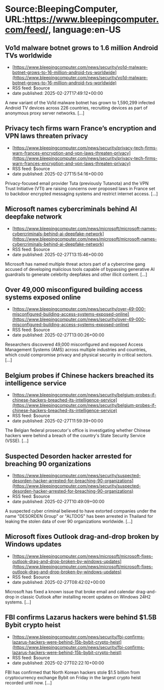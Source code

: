 # Source:BleepingComputer, URL:https://www.bleepingcomputer.com/feed/, language:en-US

## Vo1d malware botnet grows to 1.6 million Android TVs worldwide
 - [https://www.bleepingcomputer.com/news/security/vo1d-malware-botnet-grows-to-16-million-android-tvs-worldwide](https://www.bleepingcomputer.com/news/security/vo1d-malware-botnet-grows-to-16-million-android-tvs-worldwide)
 - RSS feed: $source
 - date published: 2025-02-27T17:49:12+00:00

A new variant of the Vo1d malware botnet has grown to 1,590,299 infected Android TV devices across 226 countries, recruiting devices as part of anonymous proxy server networks. [...]

## Privacy tech firms warn France’s encryption and VPN laws threaten privacy
 - [https://www.bleepingcomputer.com/news/security/privacy-tech-firms-warn-frances-encryption-and-vpn-laws-threaten-privacy](https://www.bleepingcomputer.com/news/security/privacy-tech-firms-warn-frances-encryption-and-vpn-laws-threaten-privacy)
 - RSS feed: $source
 - date published: 2025-02-27T15:54:16+00:00

Privacy-focused email provider Tuta (previously Tutanota) and the VPN Trust Initiative (VTI) are raising concerns over proposed laws in France set to backdoor encrypted messaging systems and restrict internet access. [...]

## Microsoft names cybercriminals behind AI deepfake network
 - [https://www.bleepingcomputer.com/news/microsoft/microsoft-names-cybercriminals-behind-ai-deepfake-network](https://www.bleepingcomputer.com/news/microsoft/microsoft-names-cybercriminals-behind-ai-deepfake-network)
 - RSS feed: $source
 - date published: 2025-02-27T13:15:46+00:00

Microsoft has named multiple threat actors part of a cybercrime gang accused of developing malicious tools capable of bypassing generative AI guardrails to generate celebrity deepfakes and other illicit content. [...]

## Over 49,000 misconfigured building access systems exposed online
 - [https://www.bleepingcomputer.com/news/security/over-49-000-misconfigured-building-access-systems-exposed-online](https://www.bleepingcomputer.com/news/security/over-49-000-misconfigured-building-access-systems-exposed-online)
 - RSS feed: $source
 - date published: 2025-02-27T13:00:26+00:00

Researchers discovered 49,000 misconfigured and exposed Access Management Systems (AMS) across multiple industries and countries, which could compromise privacy and physical security in critical sectors. [...]

## Belgium probes if Chinese hackers breached its intelligence service
 - [https://www.bleepingcomputer.com/news/security/belgium-probes-if-chinese-hackers-breached-its-intelligence-service](https://www.bleepingcomputer.com/news/security/belgium-probes-if-chinese-hackers-breached-its-intelligence-service)
 - RSS feed: $source
 - date published: 2025-02-27T11:59:39+00:00

​The Belgian federal prosecutor's office is investigating whether Chinese hackers were behind a breach of the country's State Security Service (VSSE). [...]

## Suspected Desorden hacker arrested for breaching 90 organizations
 - [https://www.bleepingcomputer.com/news/security/suspected-desorden-hacker-arrested-for-breaching-90-organizations](https://www.bleepingcomputer.com/news/security/suspected-desorden-hacker-arrested-for-breaching-90-organizations)
 - RSS feed: $source
 - date published: 2025-02-27T10:49:09+00:00

A suspected cyber criminal believed to have extorted companies under the name "DESORDEN Group" or "ALTDOS" has been arrested in Thailand for leaking the stolen data of over 90 organizations worldwide. [...]

## Microsoft fixes Outlook drag-and-drop broken by Windows updates
 - [https://www.bleepingcomputer.com/news/microsoft/microsoft-fixes-outlook-drag-and-drop-broken-by-windows-updates](https://www.bleepingcomputer.com/news/microsoft/microsoft-fixes-outlook-drag-and-drop-broken-by-windows-updates)
 - RSS feed: $source
 - date published: 2025-02-27T08:42:02+00:00

​Microsoft has fixed a known issue that broke email and calendar drag-and-drop in classic Outlook after installing recent updates on Windows 24H2 systems. [...]

## FBI confirms Lazarus hackers were behind $1.5B Bybit crypto heist
 - [https://www.bleepingcomputer.com/news/security/fbi-confirms-lazarus-hackers-were-behind-15b-bybit-crypto-heist](https://www.bleepingcomputer.com/news/security/fbi-confirms-lazarus-hackers-were-behind-15b-bybit-crypto-heist)
 - RSS feed: $source
 - date published: 2025-02-27T02:22:10+00:00

FBI has confirmed that North Korean hackers stole $1.5 billion from cryptocurrency exchange Bybit on Friday in the largest crypto heist recorded until now. [...]

